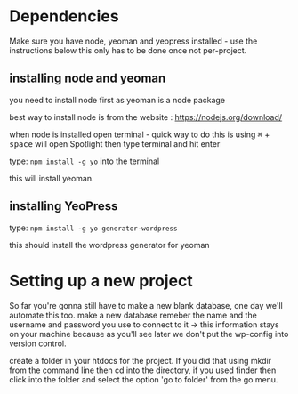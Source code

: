 # Dependencies
Make sure you have node, yeoman and yeopress installed - use the instructions below this only has to be done once not per-project.

## installing node and yeoman
you need to install node first as yeoman is a node package

best way to install node is from the website : https://nodejs.org/download/

when node is installed open terminal - quick way to do this is using <kbd>⌘</kbd> + <kbd>space</kbd> will open Spotlight then type terminal and hit enter

type: 
    <code>npm install -g yo</code>
into the terminal

this will install yeoman.

## installing YeoPress
type:
    <code>npm install -g yo generator-wordpress</code>
    
this should install the wordpress generator for yeoman

# Setting up a new project

So far you're gonna still have to make a new blank database, one day we'll automate this too. make a new database remeber the name and the username and password you use to connect to it -> this information stays on your machine because as you'll see later we don't put the wp-config into version control.

create a folder in your htdocs for the project. If you did that using mkdir from the command line then cd into the directory, if you used finder then click into the folder and select the option 'go to folder' from the go menu.




